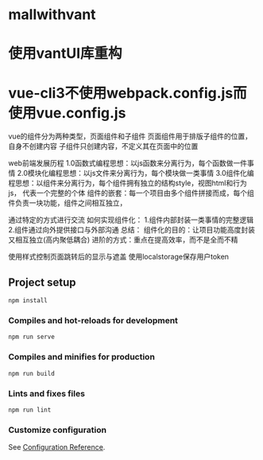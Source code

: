 # mallwithvant
# 使用vantUI库重构
# vue-cli3不使用webpack.config.js而使用vue.config.js
vue的组件分为两种类型，页面组件和子组件
页面组件用于排版子组件的位置，自身不创建内容
子组件只创建内容，不定义其在页面中的位置

web前端发展历程
1.0函数式编程思想：以js函数来分离行为，每个函数做一件事情
2.0模块化编程思想：以js文件来分离行为，每个模块做一类事情
3.0组件化编程思想：以组件来分离行为，每个组件拥有独立的结构style，视图html和行为js，
                代表一个完整的个体
组件的嵌套：每一个项目由多个组件拼接而成，每个组件负责一块功能，组件之间相互独立，

通过特定的方式进行交流
如何实现组件化：
1.组件内部封装一类事情的完整逻辑
2.组件通过向外提供接口与外部沟通
总结：
组件化的目的：让项目功能高度封装又相互独立(高内聚低耦合)
进阶的方式：重点在提高效率，而不是全而不精

使用样式控制页面跳转后的显示与遮盖
使用localstorage保存用户token
## Project setup
```
npm install
```

### Compiles and hot-reloads for development
```
npm run serve
```

### Compiles and minifies for production
```
npm run build
```

### Lints and fixes files
```
npm run lint
```

### Customize configuration
See [Configuration Reference](https://cli.vuejs.org/config/).
